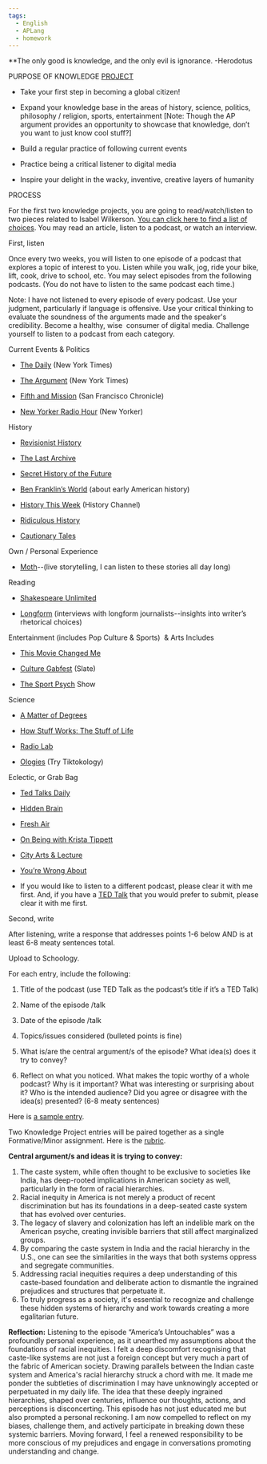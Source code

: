 ```yaml
---
tags:
  - English
  - APLang
  - homework
---
```

**The only good is knowledge, and the only evil is ignorance. -Herodotus

  

PURPOSE OF KNOWLEDGE [PROJECT](https://www.globalcitizen.org/en/content/what-is-a-global-citizen/)

  

- Take your first step in becoming a global citizen!
    
- Expand your knowledge base in the areas of history, science, politics, philosophy / religion, sports, entertainment [Note: Though the AP argument provides an opportunity to showcase that knowledge, don’t you want to just know cool stuff?]
    
- Build a regular practice of following current events
    
- Practice being a critical listener to digital media
    
- Inspire your delight in the wacky, inventive, creative layers of humanity
    

  

PROCESS

  

For the first two knowledge projects, you are going to read/watch/listen to two pieces related to Isabel Wilkerson. [You can click here to find a list of choices](https://docs.google.com/document/d/1ugVr1IWa13pX8ZKHLXLqng3V298kTkKFYehTV0muXTk/edit?usp=sharinghttps://docs.google.com/document/d/1ugVr1IWa13pX8ZKHLXLqng3V298kTkKFYehTV0muXTk/edit?usp=sharing). You may read an article, listen to a podcast, or watch an interview.

  

First, listen

Once every two weeks, you will listen to one episode of a podcast that explores a topic of interest to you. Listen while you walk, jog, ride your bike, lift, cook, drive to school, etc. You may select episodes from the following podcasts. (You do not have to listen to the same podcast each time.) 

  

Note: I have not listened to every episode of every podcast. Use your judgment, particularly if language is offensive. Use your critical thinking to evaluate the soundness of the arguments made and the speaker's credibility. Become a healthy, wise  consumer of digital media. Challenge yourself to listen to a podcast from each category.

  

Current Events & Politics 

- [The Daily](https://www.nytimes.com/column/the-daily) (New York Times)
    
- [The Argument](https://podcasts.apple.com/us/podcast/the-argument/id1438024613) (New York Times)
    
- [Fifth and Mission](https://www.sfchronicle.com/projects/podcasts/fifth-and-mission/) (San Francisco Chronicle)
    
- [New Yorker Radio Hour](https://www.newyorker.com/podcast/the-new-yorker-radio-hour) (New Yorker)
    

  

History

- [Revisionist History](http://revisionisthistory.com/seasons?selected=season-1)
    
- [The Last Archive](https://www.thelastarchive.com/) 
    
- [Secret History of the Future](https://slate.com/podcasts/the-secret-history-of-the-future)
    
- [Ben Franklin’s World](https://benfranklinsworld.com/) (about early American history)
    
- [History This Week](https://www.history.com/history-this-week) (History Channel)
    
- [Ridiculous History](https://podcasts.apple.com/us/podcast/ridiculous-history/id1299826850)
    
- [Cautionary Tales](https://podcasts.apple.com/us/podcast/cautionary-tales-with-tim-harford/id1484511465)
    

  

Own / Personal Experience 

- [Moth](https://themoth.org/radio-extras)--(live storytelling, I can listen to these stories all day long)
    

  

Reading

- [Shakespeare Unlimited](https://www.folger.edu/podcasts-and-recordings#ShakespeareUnlimited)
    
- [Longform](https://longform.org/podcast) (interviews with longform journalists--insights into writer’s rhetorical choices)
    

  

Entertainment (includes Pop Culture & Sports)  & Arts Includes 

- [This Movie Changed Me](https://onbeing.org/series/this-movie-changed-me/) 
    
- [Culture Gabfest](https://slate.com/podcasts/culture-gabfest/2021/12/west-side-story-and-just-like-that) (Slate)
    
- [The Sport Psych](https://thesportpsychshow.libsyn.com/) Show
    

  

Science 

- [A Matter of Degrees](https://www.degreespod.com/)
    
- [How Stuff Works: The Stuff of Life](https://podcasts.apple.com/us/podcast/the-stuff-of-life/id1051978091)
    
- [Radio Lab](https://www.wnycstudios.org/podcasts/radiolab/projects/podcasts)
    
- [Ologies](https://www.alieward.com/ologies) (Try Tiktokology)
    

  

Eclectic, or Grab Bag

- [Ted Talks Daily](https://www.ted.com/about/programs-initiatives/ted-talks/ted-talks-daily)
    
- [Hidden Brain](https://www.npr.org/series/423302056/hidden-brain)
    
- [Fresh Air](https://www.npr.org/programs/fresh-air/)
    
- [On Being with Krista Tippett](https://onbeing.org/series/podcast/)
    
- [City Arts & Lecture](https://www.cityarts.net/audio/)
    
- [You’re Wrong About](https://podcasts.apple.com/us/podcast/youre-wrong-about/id1380008439)
    

  

- If you would like to listen to a different podcast, please clear it with me first. And, if you have a [TED Talk](https://www.ted.com/playlists/324/the_official_ted_talk_guide_pl) that you would prefer to submit, please clear it with me first.
    

  
  

Second, write

After listening, write a response that addresses points 1-6 below AND is at least 6-8 meaty sentences total.

  

Upload to Schoology. 

  

For each entry, include the following:

1. Title of the podcast (use TED Talk as the podcast’s title if it’s a TED Talk)
    
2. Name of the episode /talk
    
3. Date of the episode /talk
    
4. Topics/issues considered (bulleted points is fine)
    
5. What is/are the central argument/s of the episode? What idea(s) does it try to convey? 
    
6. Reflect on what you noticed. What makes the topic worthy of a whole podcast? Why is it important? What was interesting or surprising about it? Who is the intended audience? Did you agree or disagree with the idea(s) presented? (6-8 meaty sentences)
    

  

Here is [a sample entry](https://drive.google.com/file/d/1MdlWMB8wDBkKuIdswl_78b2QntWFPDz2/view?usp=sharing). 

  

Two Knowledge Project entries will be paired together as a single Formative/Minor assignment. Here is the [rubric](https://docs.google.com/document/d/14Ls0Dg1W4di6_t8DYAJ7_s4J4AmsEgzc03QlpSvWV6w/edit?usp=sharing).


**Central argument/s and ideas it is trying to convey:**

1. The caste system, while often thought to be exclusive to societies like India, has deep-rooted implications in American society as well, particularly in the form of racial hierarchies.
2. Racial inequity in America is not merely a product of recent discrimination but has its foundations in a deep-seated caste system that has evolved over centuries.
3. The legacy of slavery and colonization has left an indelible mark on the American psyche, creating invisible barriers that still affect marginalized groups.
4. By comparing the caste system in India and the racial hierarchy in the U.S., one can see the similarities in the ways that both systems oppress and segregate communities.
5. Addressing racial inequities requires a deep understanding of this caste-based foundation and deliberate action to dismantle the ingrained prejudices and structures that perpetuate it.
6. To truly progress as a society, it's essential to recognize and challenge these hidden systems of hierarchy and work towards creating a more egalitarian future.

**Reflection:** Listening to the episode “America’s Untouchables” was a profoundly personal experience, as it unearthed my assumptions about the foundations of racial inequities. I felt a deep discomfort recognising that caste-like systems are not just a foreign concept but very much a part of the fabric of American society. Drawing parallels between the Indian caste system and America's racial hierarchy struck a chord with me. It made me ponder the subtleties of discrimination I may have unknowingly accepted or perpetuated in my daily life. The idea that these deeply ingrained hierarchies, shaped over centuries, influence our thoughts, actions, and perceptions is disconcerting. This episode has not just educated me but also prompted a personal reckoning. I am now compelled to reflect on my biases, challenge them, and actively participate in breaking down these systemic barriers. Moving forward, I feel a renewed responsibility to be more conscious of my prejudices and engage in conversations promoting understanding and change.